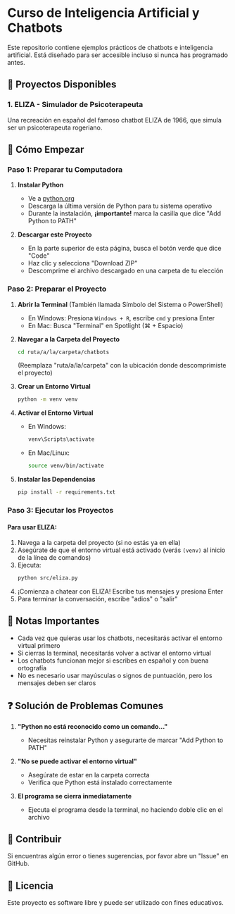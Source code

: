 # Curso de Inteligencia Artificial y Chatbots

Este repositorio contiene ejemplos prácticos de chatbots e inteligencia artificial. Está diseñado para ser accesible incluso si nunca has programado antes.

## 🤖 Proyectos Disponibles

### 1. ELIZA - Simulador de Psicoterapeuta
Una recreación en español del famoso chatbot ELIZA de 1966, que simula ser un psicoterapeuta rogeriano.

## 🚀 Cómo Empezar

### Paso 1: Preparar tu Computadora

1. **Instalar Python**
   - Ve a [python.org](https://www.python.org/downloads/)
   - Descarga la última versión de Python para tu sistema operativo
   - Durante la instalación, **¡importante!** marca la casilla que dice "Add Python to PATH"

2. **Descargar este Proyecto**
   - En la parte superior de esta página, busca el botón verde que dice "Code"
   - Haz clic y selecciona "Download ZIP"
   - Descomprime el archivo descargado en una carpeta de tu elección

### Paso 2: Preparar el Proyecto

1. **Abrir la Terminal** (También llamada Símbolo del Sistema o PowerShell)
   - En Windows: Presiona `Windows + R`, escribe `cmd` y presiona Enter
   - En Mac: Busca "Terminal" en Spotlight (⌘ + Espacio)

2. **Navegar a la Carpeta del Proyecto**
   ```bash
   cd ruta/a/la/carpeta/chatbots
   ```
   (Reemplaza "ruta/a/la/carpeta" con la ubicación donde descomprimiste el proyecto)

3. **Crear un Entorno Virtual**
   ```bash
   python -m venv venv
   ```

4. **Activar el Entorno Virtual**
   - En Windows:
     ```bash
     venv\Scripts\activate
     ```
   - En Mac/Linux:
     ```bash
     source venv/bin/activate
     ```

5. **Instalar las Dependencias**
   ```bash
   pip install -r requirements.txt
   ```

### Paso 3: Ejecutar los Proyectos

#### Para usar ELIZA:
1. Navega a la carpeta del proyecto (si no estás ya en ella)
2. Asegúrate de que el entorno virtual está activado (verás `(venv)` al inicio de la línea de comandos)
3. Ejecuta:
   ```bash
   python src/eliza.py
   ```
4. ¡Comienza a chatear con ELIZA! Escribe tus mensajes y presiona Enter
5. Para terminar la conversación, escribe "adios" o "salir"

## 📝 Notas Importantes

- Cada vez que quieras usar los chatbots, necesitarás activar el entorno virtual primero
- Si cierras la terminal, necesitarás volver a activar el entorno virtual
- Los chatbots funcionan mejor si escribes en español y con buena ortografía
- No es necesario usar mayúsculas o signos de puntuación, pero los mensajes deben ser claros

## ❓ Solución de Problemas Comunes

1. **"Python no está reconocido como un comando..."**
   - Necesitas reinstalar Python y asegurarte de marcar "Add Python to PATH"

2. **"No se puede activar el entorno virtual"**
   - Asegúrate de estar en la carpeta correcta
   - Verifica que Python está instalado correctamente

3. **El programa se cierra inmediatamente**
   - Ejecuta el programa desde la terminal, no haciendo doble clic en el archivo

## 🤝 Contribuir

Si encuentras algún error o tienes sugerencias, por favor abre un "Issue" en GitHub.

## 📜 Licencia

Este proyecto es software libre y puede ser utilizado con fines educativos. 